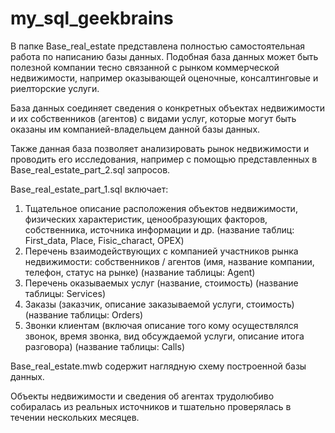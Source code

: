 # my_sql_geekbrains


В папке Base_real_estate представлена полностью самостоятельная работа по написанию базы данных.
Подобная база данных может быть полезной компании тесно связанной с рынком коммерческой недвижимости, например
оказывающей оценочные, консалтинговые и риелторские услуги.

База данных соединяет сведения о конкретных объектах недвижимости и их собственников (агентов)
с видами услуг, которые могут быть оказаны им компанией-владельцем данной базы данных.

Также данная база позволяет анализировать рынок недвижимости и проводить его исследования, например с
помощью представленных в Base_real_estate_part_2.sql запросов.

Base_real_estate_part_1.sql включает:

1. Тщательное описание расположения объектов недвижимости, физических характеристик, ценообразующих факторов, собственника, источника информации и др.
   (название таблиц: First_data, Place, Fisic_charact, OPEX)
2. Перечень взаимодействующих с компанией участников рынка недвижимости: собственников / агентов (имя, название компании, телефон, статус на рынке)
   (название таблицы: Agent)
3. Перечень оказываемых услуг (название, стоимость)
   (название таблицы: Services)
4. Заказы (заказчик, описание заказываемой услуги, стоимость)
   (название таблицы: Orders)
4. Звонки клиентам (включая описание того кому осуществлялся звонок, время звонка, вид обсуждаемой услуги, описание итога разговора)
   (название таблицы: Calls)

Base_real_estate.mwb содержит наглядную схему построенной базы данных.

Объекты недвижимости и сведения об агентах трудолюбиво собиралась из реальных источников и тшательно проверялась в течении нескольких месяцев.
